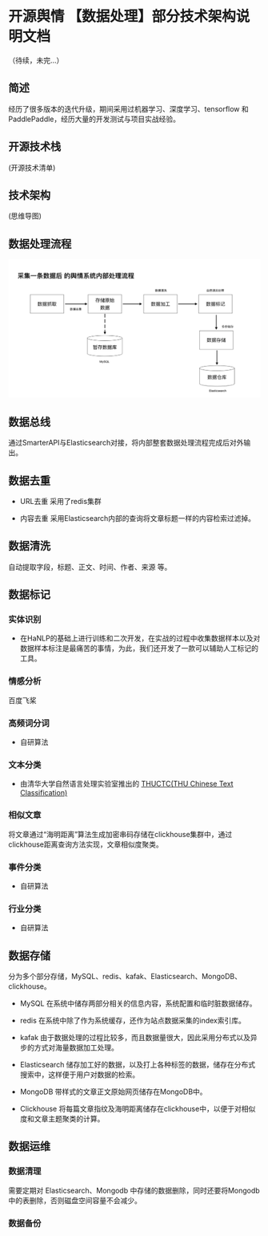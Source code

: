 # 开源舆情 【数据处理】部分技术架构说明文档
（待续，未完...）

## 简述

经历了很多版本的迭代升级，期间采用过机器学习、深度学习、tensorflow 和 PaddlePaddle，经历大量的开发测试与项目实战经验。


## 开源技术栈
(开源技术清单)


## 技术架构

(思维导图)


## 数据处理流程
![输入图片说明](ProIMG/20220219-234818.png)



## 数据总线

  通过SmarterAPI与Elasticsearch对接，将内部整套数据处理流程完成后对外输出。


## 数据去重
-   URL去重
   采用了redis集群


-   内容去重
   采用Elasticsearch内部的查询将文章标题一样的内容检索过滤掉。

## 数据清洗
自动提取字段，标题、正文、时间、作者、来源 等。


## 数据标记

### 实体识别
-   在HaNLP的基础上进行训练和二次开发，在实战的过程中收集数据样本以及对数据样本标注是最痛苦的事情，为此，我们还开发了一款可以辅助人工标记的工具。

### 情感分析    
   百度飞桨

### 高频词分词
-   自研算法

### 文本分类

-  由清华大学自然语言处理实验室推出的 [THUCTC(THU Chinese Text Classification)](http://http://thuctc.thunlp.org/)

### 相似文章

  将文章通过“海明距离”算法生成加密串码存储在clickhouse集群中，通过clickhouse距离查询方法实现，文章相似度聚类。

### 事件分类

-  自研算法

### 行业分类

-   自研算法

## 数据存储

分为多个部分存储，MySQL、redis、kafak、Elasticsearch、MongoDB、clickhouse。

-  MySQL 
   在系统中储存两部分相关的信息内容，系统配置和临时脏数据储存。

- redis
  在系统中除了作为系统缓存，还作为站点数据采集的index索引库。

- kafak
  由于数据处理的过程比较多，而且数据量很大，因此采用分布式以及异步的方式对海量数据加工处理。

- Elasticsearch
  储存加工好的数据，以及打上各种标签的数据，储存在分布式搜索中，这样便于用户对数据的检索。

- MongoDB
  带样式的文章正文原始网页储存在MongoDB中。

- Clickhouse
  将每篇文章指纹及海明距离储存在clickhouse中，以便于对相似度和文章主题聚类的计算。


## 数据运维
###  数据清理
   
需要定期对  Elasticsearch、Mongodb 中存储的数据删除，同时还要将Mongodb中的表删除，否则磁盘空间容量不会减少。

###  数据备份




